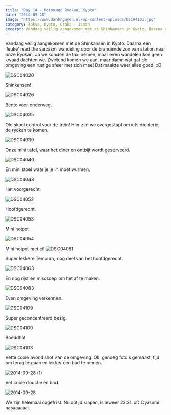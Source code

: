 ```yaml
---
title: "Day 14 - Motonago Ryokan, Kyoto"
date: "2014-09-28"
image: "https://www.danhnguyen.nl/wp-content/uploads/DSC04103.jpg"
category: Tokyo, Kyoto, Osaka - Japan
excerpt: Vandaag veilig aangekomen met de Shinkansen in Kyoto. Daarna een 'leuke' read the sarcasm wandeling door de...
---
```


Vandaag veilig aangekomen met de Shinkansen in Kyoto. Daarna een 'leuke' read the sarcasm wandeling door de brandende zon van station naar onze Ryokan. Ja we konden de taxi nemen, maar even wandelen kon geen kwaad dachten we. Zwetend komen we aan, maar damn wat gaf de omgeving een rustige sfeer met zich mee! Dat maakte weer alles goed. xD

![DSC04020](https://www.danhnguyen.nl/wp-content/uploads//DSC04020-1024x575.jpg)

Shinkansen!

![DSC04026](https://www.danhnguyen.nl/wp-content/uploads//DSC04026-1024x575.jpg)

Bento voor onderweg.

![DSC04035](https://www.danhnguyen.nl/wp-content/uploads//DSC04035-1024x575.jpg)

Old skool control voor de trein! Hier zijn we overgestapt om iets dichterbij de ryokan te komen.

![DSC04039](https://www.danhnguyen.nl/wp-content/uploads//DSC04039-1024x575.jpg)

Onze mini tafel, waar het diner en ontbijt wordt geserveerd.

![DSC04040](https://www.danhnguyen.nl/wp-content/uploads//DSC04040-1024x575.jpg)

En mini stoel waar je je in moet wurmen.

![DSC04048](https://www.danhnguyen.nl/wp-content/uploads//DSC04048-1024x575.jpg)

Het voorgerecht.

![DSC04052](https://www.danhnguyen.nl/wp-content/uploads//DSC04052-1024x575.jpg)

Hoofdgerecht.

![DSC04053](https://www.danhnguyen.nl/wp-content/uploads//DSC04053-1024x575.jpg)

Mini hotpot.

![DSC04054](https://www.danhnguyen.nl/wp-content/uploads//DSC04054-1024x575.jpg)

Mini hotpot met ei! ![DSC04061](https://www.danhnguyen.nl/wp-content/uploads//DSC04061-1024x575.jpg)

Super lekkere Tempura, nog deel van het hoofdgerecht.

![DSC04063](https://www.danhnguyen.nl/wp-content/uploads//DSC04063-1024x575.jpg)

En nog rijst en misosoep om het af te maken.

![DSC04083](https://www.danhnguyen.nl/wp-content/uploads//DSC04083-1024x575.jpg)

Even omgeving verkennen.

![DSC04109](https://www.danhnguyen.nl/wp-content/uploads//DSC04109-1024x575.jpg)

Super geconcentreerd bezig.

![DSC04100](https://www.danhnguyen.nl/wp-content/uploads//DSC04100-1024x575.jpg)

Boeddha!

![DSC04103](https://www.danhnguyen.nl/wp-content/uploads//DSC04103-1024x575.jpg)

Vette coole avond shot van de omgeving. Ok, genoeg foto's gemaakt, tijd om terug te gaan en lekker een bad te nemen.

![2014-09-28 (1)](https://www.danhnguyen.nl/wp-content/uploads//2014-09-28-1-1024x575.jpg)

Vet coole douche en bad.

![2014-09-28](https://www.danhnguyen.nl/wp-content/uploads//2014-09-28.jpg)

We zijn helemaal opgefrist. Nu optijd slapen, is alweer 23:31. xD Oyasumi nasaaaaaai.
